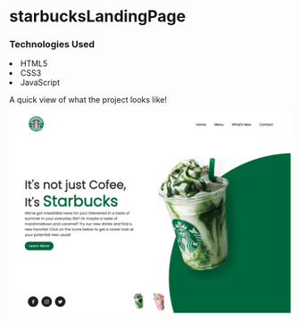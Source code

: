 # starbucksLandingPage

<h3>Technologies Used</h3>
<li>HTML5</li>
<li>CSS3</li>
<li>JavaScript</li>

A quick view of what the project looks like! 

![alt text](https://raw.githubusercontent.com/ellameta/starbucksLandingPage/master/starbucks.png)

